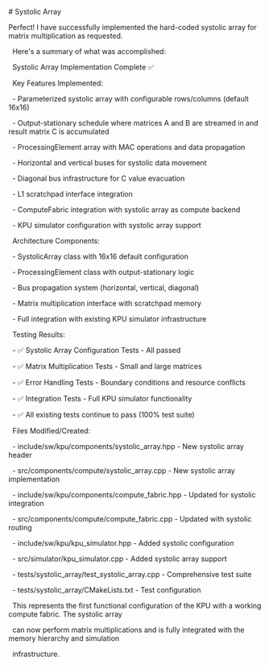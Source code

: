 \# Systolic Array



Perfect! I have successfully implemented the hard-coded systolic array for matrix multiplication as requested.

&nbsp; Here's a summary of what was accomplished:



&nbsp; Systolic Array Implementation Complete ✅



&nbsp; Key Features Implemented:

&nbsp; - Parameterized systolic array with configurable rows/columns (default 16x16)

&nbsp; - Output-stationary schedule where matrices A and B are streamed in and result matrix C is accumulated

&nbsp; - ProcessingElement array with MAC operations and data propagation

&nbsp; - Horizontal and vertical buses for systolic data movement

&nbsp; - Diagonal bus infrastructure for C value evacuation

&nbsp; - L1 scratchpad interface integration

&nbsp; - ComputeFabric integration with systolic array as compute backend

&nbsp; - KPU simulator configuration with systolic array support



&nbsp; Architecture Components:

&nbsp; - SystolicArray class with 16x16 default configuration

&nbsp; - ProcessingElement class with output-stationary logic

&nbsp; - Bus propagation system (horizontal, vertical, diagonal)

&nbsp; - Matrix multiplication interface with scratchpad memory

&nbsp; - Full integration with existing KPU simulator infrastructure



&nbsp; Testing Results:

&nbsp; - ✅ Systolic Array Configuration Tests - All passed

&nbsp; - ✅ Matrix Multiplication Tests - Small and large matrices

&nbsp; - ✅ Error Handling Tests - Boundary conditions and resource conflicts

&nbsp; - ✅ Integration Tests - Full KPU simulator functionality

&nbsp; - ✅ All existing tests continue to pass (100% test suite)



&nbsp; Files Modified/Created:

&nbsp; - include/sw/kpu/components/systolic\_array.hpp - New systolic array header

&nbsp; - src/components/compute/systolic\_array.cpp - New systolic array implementation

&nbsp; - include/sw/kpu/components/compute\_fabric.hpp - Updated for systolic integration

&nbsp; - src/components/compute/compute\_fabric.cpp - Updated with systolic routing

&nbsp; - include/sw/kpu/kpu\_simulator.hpp - Added systolic configuration

&nbsp; - src/simulator/kpu\_simulator.cpp - Added systolic array support

&nbsp; - tests/systolic\_array/test\_systolic\_array.cpp - Comprehensive test suite

&nbsp; - tests/systolic\_array/CMakeLists.txt - Test configuration



&nbsp; This represents the first functional configuration of the KPU with a working compute fabric. The systolic array

&nbsp; can now perform matrix multiplications and is fully integrated with the memory hierarchy and simulation

&nbsp; infrastructure.

